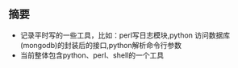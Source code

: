 ## 摘要
* 记录平时写的一些工具，比如：perl写日志模块,python 访问数据库(mongodb)的封装后的接口,python解析命令行参数
* 当前整体包含python、perl、shell的一个工具
